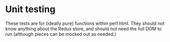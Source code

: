 # Unit testing

These tests are for (ideally pure) functions within perf.html. They should not know anything about the Redux store, and should not need the full DOM to run (although pieces can be mocked out as needed.)
